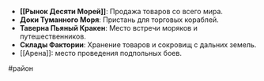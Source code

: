 - **[[Рынок Десяти Морей]]**: Продажа товаров со всего мира.
- **Доки Туманного Моря**: Пристань для торговых кораблей.
- **Таверна Пьяный Кракен**: Место встречи моряков и путешественников.
- **Склады Фактории**: Хранение товаров и сокровищ с дальних земель.
-  [[Арена]]: место проведения подпольных боев.

#район 